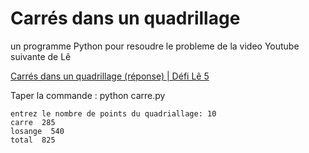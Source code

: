 # Carrés dans un quadrillage 

un programme Python pour resoudre le probleme de la video Youtube suivante de Lê 

[Carrés dans un quadrillage (réponse) | Défi Lê 5 ](https://youtu.be/0i3NAcclKuc)

Taper la commande :
 python carre.py 
   
```
entrez le nombre de points du quadriallage: 10  
carre  285  
losange  540  
total  825  
```
   




